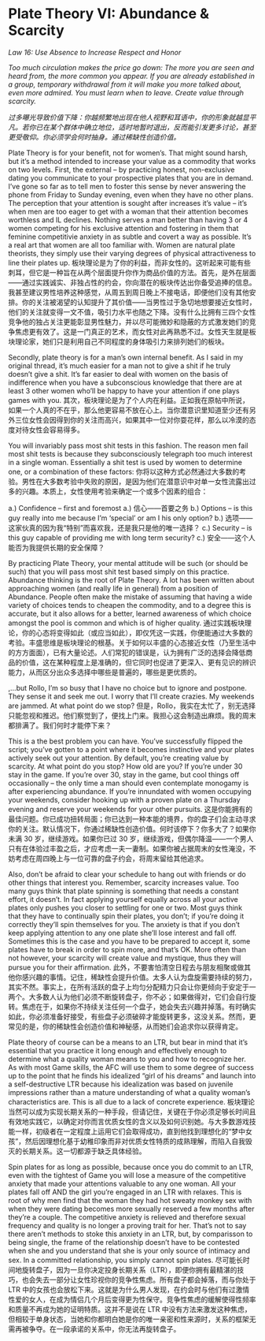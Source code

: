 # Plate Theory VI: Abundance & Scarcity

*Law 16: Use Absence to Increase Respect and Honor*

*Too much circulation makes the price go down: The more you are seen and heard from, the more common you appear. If you are already established in a group, temporary withdrawal from it will make you more talked about, even more admired. You must learn when to leave. Create value through scarcity.*

*过多曝光导致价值下降：你越频繁地出现在他人视野和耳语中，你的形象就越显平凡。若你已在某个群体中确立地位，适时地暂时退出，反而能引发更多讨论，甚至更受敬仰。你必须学会何时抽身。通过稀缺性创造价值。*

Plate Theory is for your benefit, not for women’s. That might sound harsh, but it’s a method intended to increase your value as a commodity that works on two levels. First, the external – by practicing honest, non-exclusive dating you communicate to your prospective plates that you are in demand. I’ve gone so far as to tell men to foster this sense by never answering the phone from Friday to Sunday evening, even when they have no other plans. The perception that your attention is sought after increases it’s value – it’s when men are too eager to get with a woman that their attention becomes worthless and IL declines. Nothing serves a man better than having 3 or 4 women competing for his exclusive attention and fostering in them that feminine competitivie anxiety in as subtle and covert a way as possible. It’s a real art that women are all too familiar with. Women are natural plate theorists, they simply use their varying degrees of physical attractiveness to line their plates up.
板块理论是为了你的利益，而非女性的。这听起来可能有些刺耳，但它是一种旨在从两个层面提升你作为商品价值的方法。首先，是外在层面——通过实践诚实、非独占性的约会，你向潜在的板块传达出你备受追捧的信息。我甚至建议男性培养这种感觉，从周五到周日晚上不接电话，即便他们没有其他安排。你的关注被渴望的认知提升了其价值——当男性过于急切地想要接近女性时，他们的关注就变得一文不值，吸引力水平也随之下降。没有什么比拥有三四个女性竞争他的独占关注更能彰显男性魅力，并以尽可能微妙和隐蔽的方式激发她们的竞争焦虑更有效了。这是一门真正的艺术，而女性对此再熟悉不过。女性天生就是板块理论家，她们只是利用自己不同程度的身体吸引力来排列她们的板块。

Secondly, plate theory is for a man’s own internal benefit. As I said in my original thread, it’s much easier for a man not to give a shit if he truly doesn’t give a shit. It’s far easier to deal with women on the basis of indifference when you have a subconscious knowledge that there are at least 3 other women who’ll be happy to have your attention if one plays games with you.
其次，板块理论是为了个人内在利益。正如我在原帖中所说，如果一个人真的不在乎，那么他更容易不放在心上。当你潜意识里知道至少还有另外三位女性会因得到你的关注而高兴，如果其中一位对你耍花样，那么以冷漠的态度对待女性会容易得多。

You will invariably pass most shit tests in this fashion. The reason men fail most shit tests is because they subconsciously telegraph too much interest in a single woman. Essentially a shit test is used by women to determine one, or a combination of these factors:
你将以这种方式必然通过大多数的考验。男性在大多数考验中失败的原因，是因为他们在潜意识中对单一女性流露出过多的兴趣。本质上，女性使用考验来确定一个或多个因素的组合：

a.) Confidence – first and foremost
a.) 信心——首要之务
b.) Options – is this guy really into me because I’m ‘special’ or am I his only option?
b.) 选项——这家伙真的因为我“特别”而喜欢我，还是我只是他的唯一选择？
c.) Security – is this guy capable of providing me with long term security?
c.) 安全——这个人能否为我提供长期的安全保障？

By practicing Plate Theory, your mental attitude will be such (or should be such) that you will pass most shit test based simply on this practice. Abundance thinking is the root of Plate Theory. A lot has been written about approaching women (and really life in general) from a position of Abundance. People often make the mistake of assuming that having a wide variety of choices tends to cheapen the commodity, and to a degree this is accurate, but it also allows for a better, learned awareness of which choice amongst the pool is common and which is of higher quality.
通过实践板块理论，你的心态将变得如此（或应当如此），即仅凭这一实践，你便能通过大多数的考验。丰盛思维是板块理论的根基。关于如何以丰盛的心态接近女性（乃至生活中的方方面面），已有大量论述。人们常犯的错误是，认为拥有广泛的选择会降低商品的价值，这在某种程度上是准确的，但它同时也促进了更深入、更有见识的辨识能力，从而区分出众多选择中哪些是普遍的，哪些是更优质的。

,…but Rollo, I’m so busy that I have no choice but to ignore and postpone. They sense it and seek me out. I worry that I’ll create crazies. My weekends are jammed. At what point do we stop?
但是，Rollo，我实在太忙了，别无选择只能忽视和推迟。他们察觉到了，便找上门来。我担心这会制造出麻烦。我的周末都排满了。我们何时才能停下来？

This is a the best problem you can have. You’ve successfully flipped the script; you’ve gotten to a point where it becomes instinctive and your plates actively seek out your attention. By default, you’re creating value by scarcity. At what point do you stop? How old are you? If you’re under 30 stay in the game. If you’re over 30, stay in the game, but cool things off occasionally – the only time a man should even contemplate monogamy is after experiencing abundance. If you’re innundated with women occupying your weekends, consider hooking up with a proven plate on a Thursday evening and reserve your weekends for your other pursuits.
这是你能拥有的最佳问题。你已成功扭转局面；你已达到一种本能的境界，你的盘子们会主动寻求你的关注。默认情况下，你通过稀缺性创造价值。何时该停下？你多大了？如果你未满 30 岁，继续游戏。如果你已过 30 岁，继续游戏，但偶尔降温——一个男人只有在体验过丰盈之后，才应考虑一夫一妻制。如果你被占据周末的女性淹没，不妨考虑在周四晚上与一位可靠的盘子约会，将周末留给其他追求。

Also, don’t be afraid to clear your schedule to hang out with friends or do other things that interest you. Remember, scarcity increases value. Too many guys think that plate spinning is something that needs a constant effort, it doesn’t. In fact applying yourself equally across all your active plates only pushes you closer to settling for one or two. Most guys think that they have to continually spin their plates, you don’t; if you’re doing it correctly they’ll spin themselves for you. The anxiety is that if you don’t keep applying attention to any one plate she’ll lose interest and fall off. Sometimes this is the case and you have to be prepared to accept it, some plates have to break in order to spin more, and that’s OK. More often than not however, your scarcity will create value and mystique, thus they will pursue you for their affirmation.
此外，不要害怕清空日程去与朋友相聚或做其他你感兴趣的事情。记住，稀缺性会提升价值。太多人认为盘旋需要持续的努力，其实不然。事实上，在所有活跃的盘子上均匀分配精力只会让你更倾向于安定于一两个。大多数人认为他们必须不断旋转盘子，你不必；如果做得对，它们会自行旋转。焦虑在于，如果你不持续关注任何一个盘子，她会失去兴趣并掉落。有时确实如此，你必须准备好接受，有些盘子必须破碎才能旋转更多，这没关系。然而，更常见的是，你的稀缺性会创造价值和神秘感，从而她们会追求你以获得肯定。

Plate theory of course can be a means to an LTR, but bear in mind that it’s essential that you practice it long enough and effectively enough to determine what a quality woman means to you and how to recognize her. As with most Game skills, the AFC will use them to some degree of success up to the point that he finds his idealized “girl of his dreams” and launch into a self-destructive LTR because his idealization was based on juvenile impressions rather than a mature understanding of what a quality woman’s characteristics are. This is all due to a lack of concrete experience.
板块理论当然可以成为实现长期关系的一种手段，但请记住，关键在于你必须足够长时间且有效地实践它，以确定对你而言优质女性的含义以及如何识别她。与大多数游戏技能一样，初级者在一定程度上运用它们会取得成功，直到他找到理想化的“梦中女孩”，然后因理想化基于幼稚印象而非对优质女性特质的成熟理解，而陷入自我毁灭的长期关系。这一切都源于缺乏具体经验。


Spin plates for as long as possible, because once you do commit to an LTR, even with the tightest of Game you will lose a measure of the competitive anxiety that made your attentions valuable to any one woman. All your plates fall off AND the girl you’re engaged in an LTR with relaxes. This is root of why men find that the woman they had hot sweaty monkey sex with when they were dating becomes more sexually reserved a few months after they’re a couple. The competitive anxiety is relieved and therefore sexual frequency and quality is no longer a proving trait for her. That’s not to say there aren’t methods to stoke this anxiety in an LTR, but, by comparisson to being single, the frame of the relationship doesn’t have to be contested when she and you understand that she is your only source of intimacy and sex. In a committed relationship, you simply cannot spin plates.
尽可能长时间地旋转盘子，因为一旦你决定投身长期关系（LTR），即便你拥有最精湛的技巧，也会失去一部分让女性珍视你的竞争性焦虑。所有盘子都会掉落，而与你处于 LTR 中的女孩也会放松下来。这就是为什么男人发现，在约会时与他们有过激情性爱的女人，在成为情侣几个月后变得更为性保守。竞争性焦虑的缓解使得性频率和质量不再成为她的证明特质。这并不是说在 LTR 中没有方法来激发这种焦虑，但相较于单身状态，当她和你都明白她是你的唯一亲密和性来源时，关系的框架无需再被争夺。在一段承诺的关系中，你无法再旋转盘子。